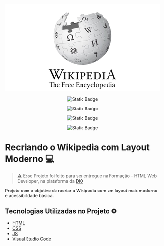 <div  align="center">
<img  src="assets/images/wikipediaLogo.png"  alt="Banner"  title="Banner">
</div>

<div  align="center">

![Static Badge](https://img.shields.io/badge/HTML-_?style=flat&logo=html5&logoColor=%23ffffff&labelColor=%23222222&color=%23ffffff)

![Static Badge](https://img.shields.io/badge/%20CSS%20-%20?logo=CSS3&labelColor=%231572b6&color=%23ffffff)

![Static Badge](https://img.shields.io/badge/javascript%20-%20A?logo=javascript&labelColor=%23444&color=%23f9f9f9)

![Static Badge](https://img.shields.io/badge/VSCode-red?style=flat&logo=visualstudiocode&logoColor=%23007ACC&labelColor=%23222222&color=%23555555)

</div>

  

# Recriando o Wikipedia com Layout Moderno 💻

> ⚠️ Esse Projeto foi feito para ser entregue na Formação - HTML Web Developer, na plataforma da [DIO](https://www.dio.me/)

Projeto com o objetivo de recriar a Wikipedia com um layout mais moderno e acessibilidade básica. 

## Tecnologias Utilizadas no Projeto ⚙️

- [HTML](https://developer.mozilla.org/en-US/docs/Web/HTML)
- [CSS](https://devdocs.io/css/)
- [JS](https://devdocs.io/javascript/)
- [Visual Studio Code](https://code.visualstudio.com/docs)


